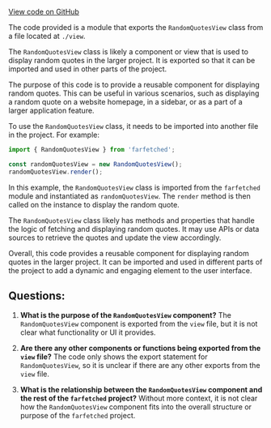 [View code on GitHub](https://github.com/igorkamyshev/farfetched/apps/showcase/forest-real-world-breaking-bad/src/features/quote/index.ts)

The code provided is a module that exports the `RandomQuotesView` class from a file located at `./view`. 

The `RandomQuotesView` class is likely a component or view that is used to display random quotes in the larger project. It is exported so that it can be imported and used in other parts of the project.

The purpose of this code is to provide a reusable component for displaying random quotes. This can be useful in various scenarios, such as displaying a random quote on a website homepage, in a sidebar, or as a part of a larger application feature.

To use the `RandomQuotesView` class, it needs to be imported into another file in the project. For example:

```javascript
import { RandomQuotesView } from 'farfetched';

const randomQuotesView = new RandomQuotesView();
randomQuotesView.render();
```

In this example, the `RandomQuotesView` class is imported from the `farfetched` module and instantiated as `randomQuotesView`. The `render` method is then called on the instance to display the random quote.

The `RandomQuotesView` class likely has methods and properties that handle the logic of fetching and displaying random quotes. It may use APIs or data sources to retrieve the quotes and update the view accordingly.

Overall, this code provides a reusable component for displaying random quotes in the larger project. It can be imported and used in different parts of the project to add a dynamic and engaging element to the user interface.
## Questions: 
 1. **What is the purpose of the `RandomQuotesView` component?**
   The `RandomQuotesView` component is exported from the `view` file, but it is not clear what functionality or UI it provides.

2. **Are there any other components or functions being exported from the `view` file?**
   The code only shows the export statement for `RandomQuotesView`, so it is unclear if there are any other exports from the `view` file.

3. **What is the relationship between the `RandomQuotesView` component and the rest of the `farfetched` project?**
   Without more context, it is not clear how the `RandomQuotesView` component fits into the overall structure or purpose of the `farfetched` project.